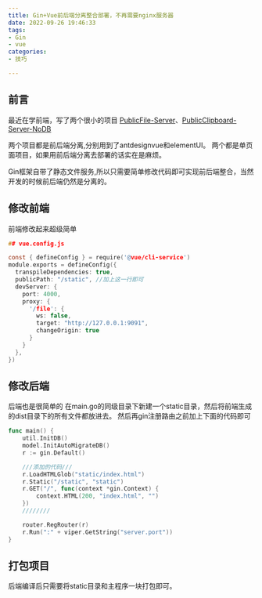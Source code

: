 ```yaml
---
title: Gin+Vue前后端分离整合部署，不再需要nginx服务器
date: 2022-09-26 19:46:33
tags:
- Gin
- vue
categories:
- 技巧

---
```


## 前言

最近在学前端，写了两个很小的项目
[PublicFile-Server](https://github.com/sxz799/PublicFile-Server)、[PublicClipboard-Server-NoDB](https://github.com/sxz799/PublicClipboard-Server-NoDB)
<!--more-->
两个项目都是前后端分离,分别用到了antdesignvue和elementUI。
两个都是单页面项目，如果用前后端分离去部署的话实在是麻烦。

Gin框架自带了静态文件服务,所以只需要简单修改代码即可实现前后端整合，当然开发的时候前后端仍然是分离的。

## 修改前端
前端修改起来超级简单
```h
## vue.config.js

const { defineConfig } = require('@vue/cli-service')
module.exports = defineConfig({
  transpileDependencies: true,
  publicPath: "/static", //加上这一行即可
  devServer: {
    port: 4000,
    proxy: {
      '/file': {
        ws: false,
        target: "http://127.0.0.1:9091",
        changeOrigin: true
      }
    }
  },
})
```

## 修改后端
后端也是很简单的
在main.go的同级目录下新建一个static目录，然后将前端生成的dist目录下的所有文件都放进去。
然后再gin注册路由之前加上下面的代码即可
```go
func main() {
	util.InitDB()
	model.InitAutoMigrateDB()
	r := gin.Default()

    ///添加的代码///
	r.LoadHTMLGlob("static/index.html")
	r.Static("/static", "static")
	r.GET("/", func(context *gin.Context) {
		context.HTML(200, "index.html", "")
	})
    ////////

	router.RegRouter(r)
	r.Run(":" + viper.GetString("server.port"))
}
```

## 打包项目
后端编译后只需要将static目录和主程序一块打包即可。
